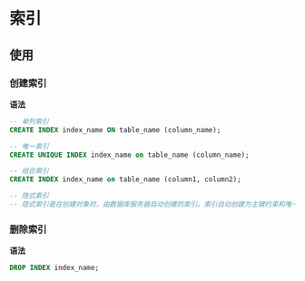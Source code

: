 # 索引

## 使用

### 创建索引

**语法**

```sql
-- 单列索引
CREATE INDEX index_name ON table_name (column_name);

-- 唯一索引
CREATE UNIQUE INDEX index_name on table_name (column_name);

-- 组合索引
CREATE INDEX index_name on table_name (column1, column2);

-- 隐式索引
-- 隐式索引是在创建对象时，由数据库服务器自动创建的索引。索引自动创建为主键约束和唯一约束。
```

### 删除索引

**语法**

```sql
DROP INDEX index_name;
```